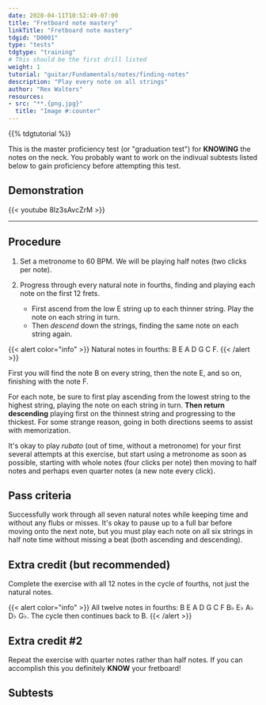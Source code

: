 ```yaml
---
date: 2020-04-11T10:52:49-07:00
title: "Fretboard note mastery"
linkTitle: "Fretboard note mastery"
tdgid: "D0001"
type: "tests"
tdgtype: "training"
# This should be the first drill listed
weight: 1
tutorial: "guitar/Fundamentals/notes/finding-notes"
description: "Play every note on all strings"
author: "Rex Walters"
resources:
- src: "**.{png,jpg}"
  title: "Image #:counter"
---
```


{{% tdgtutorial %}}


This is the master proficiency test (or "graduation test") for **KNOWING** the notes on the neck. You probably want to work on the indivual subtests listed below to gain proficiency before attempting this test.

## Demonstration

{{< youtube 8Iz3sAvcZrM  >}}

---

## Procedure

1. Set a metronome to 60 BPM. We will be playing half notes (two clicks per note).

2. Progress through every natural note in fourths, finding and playing each note on the first 12 frets.

    * First ascend from the low E string up to each thinner string. Play the note on each string in turn.
    * Then *descend* down the strings, finding the same note on each string again.

{{< alert color="info" >}}
Natural notes in fourths: B E A D G C F.
{{< /alert >}}

First you will find the note B on every string, then the note E, and so on, finishing with the note F.

For each note, be sure to first play ascending from the lowest string to the highest string, playing the note on each string in turn. **Then return descending** playing first on the thinnest string and progressing to the thickest. For some strange reason, going in both directions seems to assist with memorization.

It's okay to play *rubato* (out of time, without a metronome) for your first several attempts at this exercise, but start using a metronome as soon as possible, starting with whole notes (four clicks per note) then moving to half notes and perhaps even quarter notes (a new note every click).

## Pass criteria

Successfully work through all seven natural notes while keeping time and without any flubs or misses. It's okay to pause up to a full bar before moving onto the next note, but you must play each note on all six strings in half note time without missing a beat (both ascending and descending).

## Extra credit (but recommended)

Complete the exercise with all 12 notes in the cycle of fourths, not just the natural notes.

{{< alert color="info" >}}
All twelve notes in fourths: B E A D G C F B&flat; E&flat; A&flat; D&flat; G&flat;. The cycle then continues back to B.
{{< /alert >}}

## Extra credit #2

Repeat the exercise with quarter notes rather than half notes. If you can accomplish this you definitely **KNOW** your fretboard!

## Subtests
